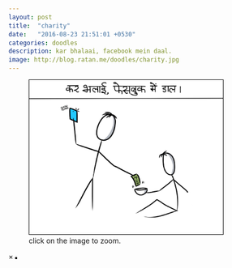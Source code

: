 ```yaml
---
layout: post
title:  "charity"
date:   "2016-08-23 21:51:01 +0530"
categories: doodles
description: kar bhalaai, facebook mein daal.
image: http://blog.ratan.me/doodles/charity.jpg
---
```

<figure>
    <img id="myImg" style="border: 1px solid #000;" src="/doodles/charity.jpg" alt="" width="90%" height="90%">
  <figcaption>click on the image to zoom.</figcaption>
</figure>


<div id="myModal" class="modal">
  <span class="close">×</span>
  <img class="modal-content" id="img01" style="border: 2px solid #000;">
  <div id="caption"></div>
</div>
